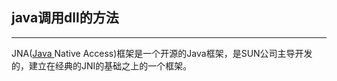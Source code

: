 ## java调用dll的方法

---

 JNA([Java ](http://lib.csdn.net/base/java)Native Access)框架是一个开源的Java框架，是SUN公司主导开发的，建立在经典的JNI的基础之上的一个框架。

```java

```